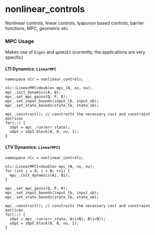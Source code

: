 # nonlinear_controls
Nonlinear controls, linear controls, lyapunov based controls, barrier functions, MPC, geometric etc. 


### MPC Usage
Makes use of `Eigen` and `qpOASES` (currently, the applications are very specific)

#### LTI Dynamics: `LinearMPC`
```
namespace nlc = nonlinear_controls;

nlc::LinearMPC<double> mpc_(N, nx, nu);
mpc_.init_dynamics(A, B);
mpc_.set_mpc_gains(Q, P, R);
mpc_.set_input_bounds(input_lb, input_ub);
mpc_.set_state_bounds(state_lb, state_ub);

mpc_.construct(); // constructs the necessary cost and constraint matrices 
for(;;) {
  zOpt = mpc_.run(err_state);
  uOpt = zOpt.block(0, 0, nu, 1);
}
```

#### LTV Dynamics: `LinearMPCt`
```
namespace nlc = nonlinear_controls;

nlc::LinearMPCt<double> mpc_(N, nx, nu);
for (int i = 0; i < N; ++i) {
  mpc_.init_dynamics(Ai, Bi);
}

mpc_.set_mpc_gains(Q, P, R);
mpc_.set_input_bounds(input_lb, input_ub);
mpc_.set_state_bounds(state_lb, state_ub);

mpc_.construct(); // constructs the necessary cost and constraint matrices 
for(;;) {
  zOpt = mpc_.run(err_state, A(i+N), B(i+N));
  uOpt = zOpt.block(0, 0, nu, 1);
}
```


